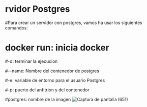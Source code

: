 # rvidor Postgres

#Para crear un servidor con postgres, vamos ha usar los siguientes comandos:

# docker run: inicia docker

#-d: terminar la ejecucion

#--name: Nombre del contenedor de postgres

#-e: variable de entorno para el usuario Postgres

#-p: puerto del anfitrion y del contenedor

#postgres: nombre de la imagen
![Captura de pantalla (651)](https://user-images.githubusercontent.com/91167206/201003626-35d2a98b-bc98-4831-8f1b-e99b1c3a7841.png)

